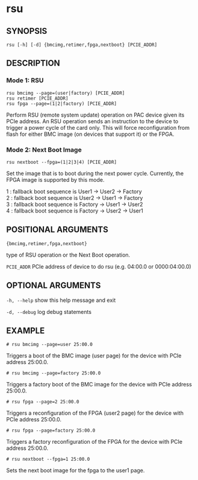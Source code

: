 # rsu #

## SYNOPSIS ##
```console
rsu [-h] [-d] {bmcimg,retimer,fpga,nextboot} [PCIE_ADDR]

```

## DESCRIPTION ##

### Mode 1: RSU ###

```console
rsu bmcimg --page=(user|factory) [PCIE_ADDR]
rsu retimer [PCIE_ADDR]
rsu fpga --page=(1|2|factory) [PCIE_ADDR]
```

Perform RSU (remote system update) operation on PAC device
given its PCIe address.
An RSU operation sends an instruction to the device to trigger
a power cycle of the card only. This will force reconfiguration
from flash for either BMC image (on devices that support it) or the
FPGA.

### Mode 2: Next Boot Image ###

```console
rsu nextboot --fpga=(1|2|3|4) [PCIE_ADDR]
```

Set the image that is to boot during the next power cycle.
Currently, the FPGA image is supported by this mode.

1 : fallback boot sequence is User1 -> User2 -> Factory<br>
2 : fallback boot sequence is User2 -> User1 -> Factory<br>
3 : fallback boot sequence is Factory -> User1 -> User2<br>
4 : fallback boot sequence is Factory -> User2 -> User1

## POSITIONAL ARGUMENTS ##
`{bmcimg,retimer,fpga,nextboot}`

type of RSU operation or the Next Boot operation.
   
`PCIE_ADDR` 
PCIe address of device to do rsu (e.g. 04:00.0 or 0000:04:00.0) 

##  OPTIONAL ARGUMENTS ##
`-h, --help`
show this help message and exit

`-d, --debug`
log debug statements

## EXAMPLE ##

```console
# rsu bmcimg --page=user 25:00.0
```

 Triggers a boot of the BMC image (user page) for the device with PCIe
 address 25:00.0.

```console
# rsu bmcimg --page=factory 25:00.0
```

 Triggers a factory boot of the BMC image for the device with
 PCIe address 25:00.0.

```console
# rsu fpga --page=2 25:00.0
```

 Triggers a reconfiguration of the FPGA (user2 page) for the
 device with PCIe address 25:00.0.

```console
# rsu fpga --page=factory 25:00.0
```

 Triggers a factory reconfiguration of the FPGA for the device
 with PCIe address 25:00.0.

```console
# rsu nextboot --fpga=1 25:00.0
```

 Sets the next boot image for the fpga to the user1 page.
